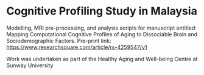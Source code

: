 # Cognitive Profiling Study in Malaysia

Modelling, MRI pre-processing, and analysis scripts for manuscript entitled: Mapping Computational Cognitive Profiles of Aging to Dissociable Brain and Sociodemographic Factors. Pre-print link: https://www.researchsquare.com/article/rs-4259547/v1

Work was undertaken as part of the Healthy Aging and Well-being Centre at Sunway University
